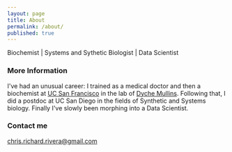 ```yaml
---
layout: page
title: About
permalink: /about/
published: true
---
```





Biochemist | Systems and Sythetic Biologist | Data Scientist

### More Information
I've had an unusual career: I trained as a medical doctor and then a biochemist at [UC San Francisco](https://www.ucsf.edu) in the lab of [Dyche Mullins](http://mullinslab.ucsf.edu/people/). Following that, I did a postdoc at UC San Diego in the fields of Synthetic and Systems biology. Finally I've slowly been morphing into a Data Scientist. 

### Contact me

[chris.richard.rivera@gmail.com](mailto:chris.richard.rivera@gmail.com)
